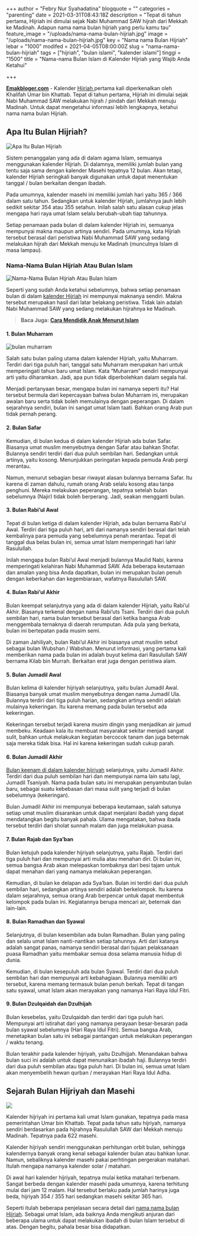 +++
author = "Febry Nur Syahadatina"
blogquote = ""
categories = "parenting"
date = 2021-03-31T08:43:18Z
description = "Tepat di tahun pertama, Hijriah ini dimulai sejak Nabi Muhammad SAW hijrah dari Mekkah ke Madinah. Adapun nama nama bulan hijriah yang perlu kamu tau"
feature_image = "/uploads/nama-nama-bulan-hijriah.jpg"
image = "/uploads/nama-nama-bulan-hijriah.jpg"
key = "Nama nama Bulan Hijriah"
lebar = "1000"
modifed = 2021-04-05T08:00:00Z
slug = "nama-nama-bulan-hijriah"
tags = ["hijriah", "bulan islami", "kalender islami"]
tinggi = "1500"
title = "Nama-nama Bulan Islam di Kalender Hijriah yang Wajib Anda Ketahui"

+++

[**Emakbloger.com**](/) - Kalender [Hijriah ](/tags/hijriah)pertama kali diperkenalkan oleh Khalifah Umar bin Khattab. Tepat di tahun pertama, Hijriah ini dimulai sejak Nabi Muhammad SAW melakukan hijrah / pindah dari Mekkah menuju Madinah. Untuk dapat mengetahui informasi lebih lengkapnya, ketahui nama nama bulan Hijriah.

## Apa Itu Bulan Hijriah?

![Apa Itu Bulan Hijriah](/uploads/apa-itu-bulan-hijriah.jpg "Apa Itu Bulan Hijriah")

Sistem penanggalan yang ada di dalam agama Islam, semuanya menggunakan kalender Hijriah. Di dalamnya, memiliki jumlah bulan yang tentu saja sama dengan kalender Masehi tepatnya 12 bulan. Akan tetapi, kalender Hijriah seringkali banyak digunakan untuk dapat menentukan tanggal / bulan berkaitan dengan ibadah.

Pada umumnya, kalender masehi ini memiliki jumlah hari yaitu 365 / 366 dalam satu tahun. Sedangkan untuk kalender Hijriah, jumlahnya jauh lebih sedikit sekitar 354 atau 355 setahun. Inilah salah satu alasan cukup jelas mengapa hari raya umat Islam selalu berubah-ubah tiap tahunnya.

Setiap penamaan pada bulan di dalam kalender Hijriah ini, semuanya mempunyai makna maupun artinya sendiri. Pada umumnya, kata Hijriah tersebut berasal dari peristiwa Nabi Muhammad SAW yang sedang melakukan hijrah dari Mekkah menuju ke Madinah (munculnya Islam di masa lampau).

### Nama-Nama Bulan Hijriah Atau Bulan Islam

![Nama-Nama Bulan Hijriah Atau Bulan Islam](/uploads/nama-nama-bulan-hijriah-atau-bulan-islam.jpg "Nama-Nama Bulan Hijriah Atau Bulan Islam")

Seperti yang sudah Anda ketahui sebelumnya, bahwa setiap penamaan bulan di dalam [kalender Hijriah](/tags/kalender-islami) ini mempunyai maknanya sendiri. Makna tersebut merupakan hasil dari latar belakang peristiwa. Tidak lain adalah Nabi Muhammad SAW yang sedang melakukan hijrahnya ke Madinah.

> **Baca Juga:** [**Cara Mendidik Anak Menurut Islam**](https://www.emakbloger.com/cara-mendidik-anak-menurut-islam/)

#### 1. Bulan Muharram

![bulan muharram](/uploads/muharram.jpeg "bulan muharram")

Salah satu bulan paling utama dalam kalender Hijriah, yaitu Muharram. Terdiri dari tiga puluh hari, tanggal satu Muharram merupakan hari untuk memperingati tahun baru umat Islam. Kata “Muharram” sendiri mempunyai arti yaitu diharamkan. Jadi, apa pun tidak diperbolehkan dalam segala hal.

Menjadi pertanyaan besar, mengapa bulan ini namanya seperti itu? Hal tersebut bermula dari kepercayaan bahwa bulan Muharram ini, merupakan awalan baru serta tidak boleh memulainya dengan peperangan. Di dalam sejarahnya sendiri, bulan ini sangat umat Islam taati. Bahkan orang Arab pun tidak pernah perang.

#### 2. Bulan Safar

Kemudian, di bulan kedua di dalam kalender Hijriah ada bulan Safar. Biasanya umat muslim menyebutnya dengan Safar atau bahkan Shofar. Bulannya sendiri terdiri dari dua puluh sembilan hari. Sedangkan untuk artinya, yaitu kosong. Menunjukkan peringatan kepada pemuda Arab pergi merantau.

Namun, menurut sebagian besar riwayat alasan bulannya bernama Safar. Itu karena di zaman dahulu, rumah orang Arab selalu kosong atau tanpa penghuni. Mereka melakukan peperangan, tepatnya setelah bulan sebelumnya (Najir) tidak boleh berperang. Jadi, seakan mengganti bulan.

#### 3. Bulan Rabi’ul Awal

Tepat di bulan ketiga di dalam kalender Hijriah, ada bulan bernama Rabi’ul Awal. Terdiri dari tiga puluh hari, arti dari namanya sendiri berasal dari telah kembalinya para pemuda yang sebelumnya penah merantau. Tepat di tanggal dua belas bulan ini, semua umat Islam memperingati hari lahir Rasulullah.

Inilah mengapa bulan Rabi’ul Awal menjadi bulannya Maulid Nabi, karena memperingati kelahiran Nabi Muhammad SAW. Ada beberapa keutamaan dan amalan yang bisa Anda dapatkan, bulan ini merupakan bulan penuh dengan keberkahan dan kegembiaraan, wafatnya Rasulullah SAW.

#### 4. Bulan Rabi’ul Akhir

Bulan keempat selanjutnya yang ada di dalam kalender Hijriah, yaitu Rabi’ul Akhir. Biasanya terkenal dengan nama Rabi’uts Tsani. Terdiri dari dua puluh sembilan hari, nama bulan tersebut berasal dari ketika bangsa Arab menggembala ternaknya di daerah rerumputan. Ada pula yang berkata, bulan ini bertepatan pada musim semi.

Di zaman Jahiliyah, bulan Rabi’ul Akhir ini biasanya umat muslim sebut sebagai bulan Wubshan / Wabshan. Menurut informasi, yang pertama kali memberikan nama pada bulan ini adalah buyut kelima dari Rasulullah SAW bernama Kilab bin Murrah. Berkaitan erat juga dengan peristiwa alam.

#### 5. Bulan Jumadil Awal

Bulan kelima di kalender hijriyah selanjutnya, yaitu bulan Jumadil Awal. Biasanya banyak umat muslim menyebutnya dengan nama Jumadil Ula. Bulannya terdiri dari tiga puluh harian, sedangkan artinya sendiri adalah mulainya kekeringan. Itu karena memang pada bulan tersebut ada kekeringan.

Kekeringan tersebut terjadi karena musim dingin yang menjadikan air jumud membeku. Keadaan kala itu membuat masyarakat sekitar menjadi sangat sulit, bahkan untuk melakukan kegiatan bercocok tanam dan juga beternak saja mereka tidak bisa. Hal ini karena kekeringan sudah cukup parah.

#### 6. Bulan Jumadil Akhir

[Bulan keenam di dalam kalender hijriyah](/tags/bulan-islami) selanjutnya, yaitu Jumadil Akhir. Terdiri dari dua puluh sembilan hari dan mempunyai nama lain satu lagi, Jumadil Tsaniyah. Nama pada bulan satu ini merupakan penyambutan bulan baru, sebagai suatu kebebasan dari masa sulit yang terjadi di bulan sebelumnya (kekeringan).

Bulan Jumadil Akhir ini mempunyai beberapa keutamaan, salah satunya setiap umat muslim disarankan untuk dapat menjalani ibadah yang dapat mendatangkan begitu banyak pahala. Ulama mengatakan, bahwa ibada tersebut terdiri dari sholat sunnah malam dan juga melakukan puasa.

#### 7. Bulan Rajab dan Sya’ban

Bulan ketujuh pada kalender hijriyah selanjutnya, yaitu Rajab. Terdiri dari tiga puluh hari dan mempunyai arti mulia atau menahan diri. Di bulan ini, semua bangsa Arab akan melepaskan tombaknya dari besi tajam untuk dapat menahan dari yang namanya melakukan peperangan.

Kemudian, di bulan ke delapan ada Sya’ban. Bulan ini terdiri dari dua puluh sembilan hari, sedangkan artinya sendiri adalah berkelompok. Itu karena dalam sejarahnya, semua orang Arab berpencar untuk dapat membentuk kelompok pada bulan ini. Kegiatannya berupa mencari air, beternak dan lain-lain.

#### 8. Bulan Ramadhan dan Syawal

Selanjutnya, di bulan kesembilan ada bulan Ramadhan. Bulan yang paling dan selalu umat Islam nanti-nantikan setiap tahunnya. Arti dari katanya adalah sangat panas, namanya sendiri berasal dari tujuan pelaksanaan puasa Ramadhan yaitu membakar semua dosa selama manusia hidup di dunia.

Kemudian, di bulan kesepuluh ada bulan Syawal. Terdiri dari dua puluh sembilan hari dan mempunyai arti kebahagiaan. Bulannya memiliki arti tersebut, karena memang termasuk bulan penuh berkah. Tepat di tangan satu syawal, umat Islam akan merayakan yang namanya Hari Raya Idul Fitri.

#### 9. Bulan Dzulqaidah dan Dzulhijah

Bulan kesebelas, yaitu Dzulqaidah dan terdiri dari tiga puluh hari. Mempunyai arti istirahat dari yang namanya perayaan besar-besaran pada bulan syawal sebelumnya (Hari Raya Idul Fitri). Semua bangsa Arab, menetapkan bulan satu ini sebagai pantangan untuk melakukan peperangan / waktu tenang.

Bulan terakhir pada kalender hijriyah, yaitu Dzulhijjah. Menandakan bahwa bulan suci ini adalah untuk dapat menunaikan ibadah haji. Bulannya terdiri dari dua puluh sembilan atau tiga puluh hari. Di bulan ini, semua umat Islam akan menyembelih hewan qurban / merayakan Hari Raya Idul Adha.

## Sejarah Bulan Hijriyah dan Masehi

![](/uploads/sejarah-bulan-hijriyah-dan-masehi.jpg)

Kalender hijriyah ini pertama kali umat Islam gunakan, tepatnya pada masa pemerintahan Umar bin Khattab. Tepat pada tahun satu hijriyah, namanya sendiri berdasarkan pada hijrahnya Rasulullah SAW dari Mekkah menuju Madinah. Tepatnya pada 622 masehi.

Kalender hijriyah sendiri menggunakan perhitungan orbit bulan, sehingga kalendernya banyak orang kenal sebagai kalender bulan atau bahkan lunar. Namun, sebaliknya kalender masehi pakai perhtingan pergerakan matahari. Itulah mengapa namanya kalender solar / matahari.

Di awal hari kalender hijriyah, tepatnya mulai ketika matahari terbenam. Sangat berbeda dengan kalender masehi pada umumnya, karena terhitung mulai dari jam 12 malam. Hal tersebut berlaku pada jumlah harinya juga beda, hijriyah 354 / 355 hari sedangkan masehi sekitar 365 hari.

Seperti itulah beberapa penjelasan secara detail dari [nama nama bulan Hijriah](/tags/hijriah). Sebagai umat Islam, ada baiknya Anda mengikuti anjuran dari beberapa ulama untuk dapat melakukan ibadah di bulan Islam tersebut di atas. Dengan begitu, pahala besar bisa didapatkan.
